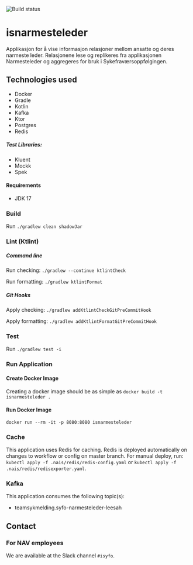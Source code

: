 ![Build status](https://github.com/navikt/isnarmesteleder/workflows/main/badge.svg?branch=master)

# isnarmesteleder
Applikasjon for å vise informasjon relasjoner mellom ansatte og deres narmeste leder. Relasjonene lese og replikeres fra applikasjonen Narmesteleder og aggregeres for bruk i Sykefraværsoppfølgingen.

## Technologies used

* Docker
* Gradle
* Kotlin
* Kafka
* Ktor
* Postgres
* Redis

##### Test Libraries:

* Kluent
* Mockk
* Spek

#### Requirements

* JDK 17

### Build

Run `./gradlew clean shadowJar`

### Lint (Ktlint)

##### Command line

Run checking: `./gradlew --continue ktlintCheck`

Run formatting: `./gradlew ktlintFormat`

##### Git Hooks

Apply checking: `./gradlew addKtlintCheckGitPreCommitHook`

Apply formatting: `./gradlew addKtlintFormatGitPreCommitHook`

### Test

Run `./gradlew test -i`

### Run Application

#### Create Docker Image

Creating a docker image should be as simple as `docker build -t isnarmesteleder .`

#### Run Docker Image

`docker run --rm -it -p 8080:8080 isnarmesteleder`

### Cache

This application uses Redis for caching. Redis is deployed automatically on changes to workflow or config on master
branch. For manual deploy, run: `kubectl apply -f .nais/redis/redis-config.yaml`
or `kubectl apply -f .nais/redis/redisexporter.yaml`.

### Kafka

This application consumes the following topic(s):

* teamsykmelding.syfo-narmesteleder-leesah

## Contact

### For NAV employees

We are available at the Slack channel `#isyfo`.
